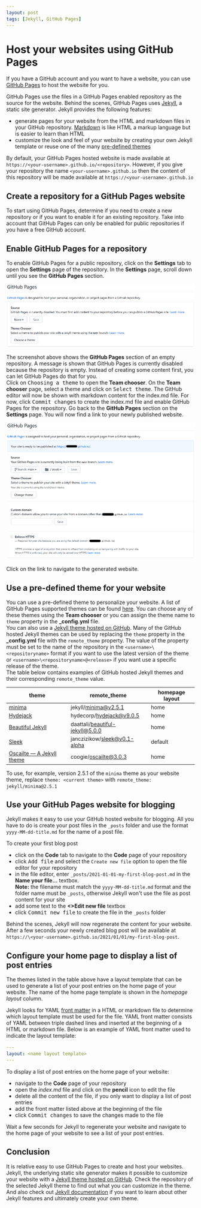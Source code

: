 ```yaml
---
layout: post
tags: [Jekyll, GitHub Pages]
---
```


# Host your websites using GitHub Pages

If you have a GitHub account and you want to have a website, you can use [GitHub Pages][1] to host the website for you.

GitHub Pages use the files in a GitHub Pages enabled repository as the source for the website. Behind the scenes, GitHub Pages uses [Jekyll][2], a static site generator. Jekyll provides the following features:

- generate pages for your website from the HTML and markdown files in your GitHub repository. [Markdown][3] is like HTML a markup language but is easier to learn than HTML
- customize the look and feel of your website by creating your own Jekyll template or reuse one of the many [pre-defined themes][4]

By default, your GitHub Pages hosted website is made available at `https://<your-username>.github.io/<repository>`. However, if you give your repository the name `<your-username>.github.io` then the content of this repository will be made available at `https://<your-username>.github.io`

## Create a repository for a GitHub Pages website

To start using GitHub Pages, determine if you need to create a new repository or if you want to enable it for an existing repository. Take into account that GitHub Pages can only be enabled for public repositories if you have a free GitHub account.

## Enable GitHub Pages for a repository

To enable GitHub Pages for a public repository, click on the **Settings** tab to open the **Settings** page of the repository. In the **Settings** page, scroll down until you see the **GitHub Pages** section.

![GitHub Pages settings](/img/github-pages-settings.png)

The screenshot above shows the **GitHub Pages** section of an empty repository. A message is shown that GitHub Pages is currently disabled because the repository is empty. Instead of creating some content first, you can let GitHub Pages do that for you.  
Click on <kbd>Choosing a theme</kbd> to open the **Team chooser**. On the **Team chooser** page, select a theme and click on <kbd>Select theme</kbd>. The GitHub editor will now be shown with markdown content for the index.md file. For now, click <kbd>Commit changes</kbd> to create the index.md file and enable GitHub Pages for the repository. Go back to the **GitHub Pages** section on the **Settings** page. You will now find a link to your newly published website.

![GitHub Pages enabled settings](/img/github-pages-enabled-settings.png)

Click on the link to navigate to the generated website.

## Use a pre-defined theme for your website

You can use a pre-defined theme to personalize your website. A list of GitHub Pages supported themes can be found [here][5]. You can choose any of these themes using the **Team chooser** or you can assign the theme name to `theme` property in the **_config.yml** file.  
You can also use a [Jekyll theme hosted on GitHub][6]. Many of the GitHub hosted Jekyll themes can be used by replacing the `theme` property in the **_config.yml** file with the `remote_theme` property. The value of the property must be set to the name of the repository in the `<username>\<repositoryname>` format if you want to use the latest version of the theme or `<username>\<repositoryname>@<release>` if you want use a specific release of the theme.  
The table below contains examples of GitHub hosted Jekyll themes and their corresponding `remote_theme` value.

| theme | remote_theme | homepage layout |
|---|---| --- |
| [minima](https://github.com/jekyll/minima) | jekyll/minima@v2.5.1 | home |
| [Hydejack](https://github.com/hydecorp/hydejack) | hydecorp/hydejack@v9.0.5 | home |
| [Beautiful Jekyll](https://github.com/daattali/beautiful-jekyll) | daattali/beautiful-jekyll@5.0.0 | home |
| [Sleek](https://github.com/janczizikow/sleek) | janczizikow/sleek@v0.1-alpha | default |
| [Oscailte — A Jekyll theme](https://github.com/coogie/oscailte) | coogie/oscailte@3.0.3 | home |

To use, for example, version 2.5.1 of the `minima` theme as your website theme, replace `theme: <current theme>` with `remote_theme: jekyll/minima@2.5.1`

## Use your GitHub Pages website for blogging

Jekyll makes it easy to use your GitHub hosted website for blogging. All you have to do is create your post files in the `_posts` folder and use the format `yyyy-MM-dd-title.md` for the name of a post file.

To create your first blog post

- click on the **Code** tab to navigate to the **Code** page of your repository
- click <kbd>Add file</kbd> and select the `Create new file` option to open the file editor for your repository
- in the file editor, enter `_posts/2021-01-01-my-first-blog-post.md` in the **Name your file...** textbox.  
  **Note:** the filename must match the `yyyy-MM-dd-title.md` format and the folder name must be `_posts`, otherwise Jekyll won't use the file as post content for your site
- add some text to the **\<>Edit new file** textbox
- click <kbd>Commit new file</kbd> to create the file in the `_posts` folder

Behind the scenes, Jekyll will now regenerate the content for your website. After a few seconds your newly created blog post will be available at `https://\<your-username>.github.io/2021/01/01/my-first-blog-post`.

## Configure your home page to display a list of post entries

The themes listed in the table above have a layout template that can be used to generate a list of your post entries on the home page of your website. The name of the home page template is shown in the *homepage layout* column.

Jekyll looks for YAML [front matter][7] in a HTML or markdown file to determine which layout template must be used for the file. YAML front matter consists of YAML between triple dashed lines and inserted at the beginning of a HTML or markdown file. Below is an example of YAML front matter used to indicate the layout template:

``` yaml
---
layout: <name layout template>
---
```

To display a list of post entries on the home page of your website:

- navigate to the **Code** page of your repository
- open the *index.md* file and click on the **pencil** icon to edit the file
- delete all the content of the file, if you only want to display a list of post entries
- add the front matter listed above at the beginning of the file
- click <kbd>Commit changes</kbd> to save the changes made to the file

Wait a few seconds for Jekyll to regenerate your website and navigate to the home page of your website to see a list of your post entries.

## Conclusion

It is relative easy to use GitHub Pages to create and host your websites. Jekyll, the underlying static site generator makes it possible to customize your website with a [Jekyll theme hosted on GitHub][6]. Check the repository of the selected Jekyll theme to find out what you can customize in the theme. And also check out [Jekyll documentation][8] if you want to learn about other Jekyll features and ultimately create your own theme.

[1]: https://pages.github.com
[2]: https://jekyllrb.com/
[3]: https://docs.github.com/en/free-pro-team@latest/github/writing-on-github/basic-writing-and-formatting-syntax
[4]: https://jekyllrb.com/docs/themes/#pick-up-a-theme
[5]: https://pages.github.com/themes
[6]: https://github.com/topics/jekyll-theme
[7]: https://jekyllrb.com/docs/front-matter
[8]: https://jekyllrb.com/docs/